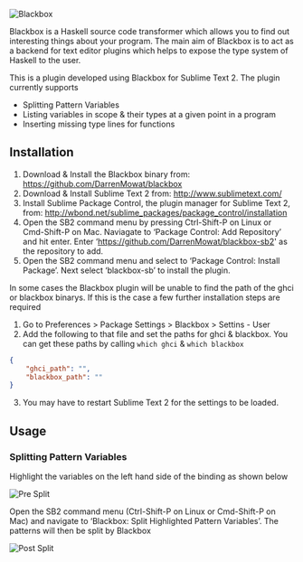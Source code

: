 ![Blackbox](https://raw.github.com/DarrenMowat/blackbox-sb2/master/doc/Blackbox.png)

Blackbox is a Haskell source code transformer which allows you to find out interesting things about your program. The main aim of Blackbox is to act as a backend for text editor plugins which helps to expose the type system of Haskell to the user.

This is a plugin developed using Blackbox for Sublime Text 2. The plugin currently supports 
  * Splitting Pattern Variables
  * Listing variables in scope & their types at a given point in a program
  * Inserting missing type lines for functions
 
 
 
 ## Installation

1. Download & Install the Blackbox binary from: https://github.com/DarrenMowat/blackbox 
2. Download & Install Sublime Text 2 from: http://www.sublimetext.com/
3. Install Sublime Package Control, the plugin manager for Sublime Text 2, from: http://wbond.net/sublime_packages/package_control/installation
4.  Open the SB2 command menu by pressing Ctrl-Shift-P on Linux or Cmd-Shift-P on Mac. Naviagate to ‘Package Control: Add Repository’ and hit enter. Enter ‘https://github.com/DarrenMowat/blackbox-sb2' as the repository to add. 
5. Open the SB2 command menu and select to ‘Package Control: Install Package’. Next select ‘blackbox-sb’ to install the plugin. 

In some cases the Blackbox plugin will be unable to find the path of the ghci or blackbox binarys. If this is the case a few further installation steps are required 

1. Go to Preferences > Package Settings > Blackbox > Settins - User
2. Add the following to that file and set the paths for ghci & blackbox. You can get these paths by calling `which ghci` & `which blackbox`
``` json
{
	"ghci_path": "",
	"blackbox_path": ""
}
```
3. You may have to restart Sublime Text 2 for the settings to be loaded.  

## Usage 

### Splitting Pattern Variables

Highlight the variables on the left hand side of the binding as shown below

![Pre Split](https://raw.github.com/DarrenMowat/blackbox-sb2/master/doc/dsplitpre.png)

Open the SB2 command menu (Ctrl-Shift-P on Linux or Cmd-Shift-P on Mac) and navigate to ‘Blackbox: Split Highlighted Pattern Variables’. The patterns will then be split by Blackbox

![Post Split](https://raw.github.com/DarrenMowat/blackbox-sb2/master/doc/dsplitpost.png)





